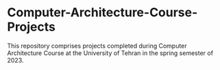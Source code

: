 # Computer-Architecture-Course-Projects
 This repository comprises projects completed during Computer Architecture Course at the University of Tehran in the spring semester of 2023.
